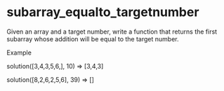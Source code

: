 # subarray_equalto_targetnumber
Given an array and a target number, write a function that returns the first subarray whose addition will be equal to the target number.

Example

solution([3,4,3,5,6,], 10) => [3,4,3]

solution([8,2,6,2,5,6], 39) => []
